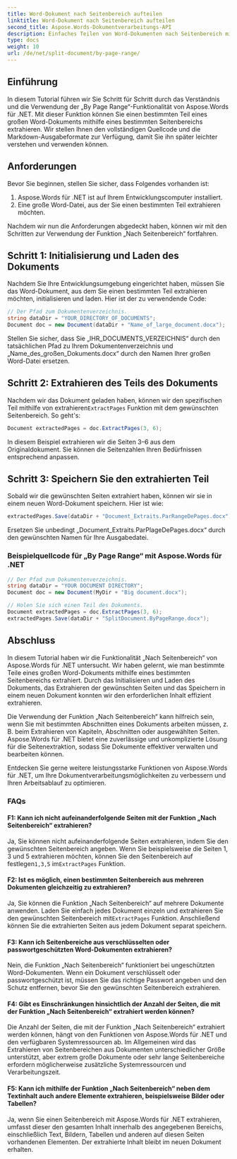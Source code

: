 ```yaml
---
title: Word-Dokument nach Seitenbereich aufteilen
linktitle: Word-Dokument nach Seitenbereich aufteilen
second_title: Aspose.Words-Dokumentverarbeitungs-API
description: Einfaches Teilen von Word-Dokumenten nach Seitenbereich mit Aspose.Words für .NET. Schritt-für-Schritt-Anleitung.
type: docs
weight: 10
url: /de/net/split-document/by-page-range/
---
```


## Einführung
In diesem Tutorial führen wir Sie Schritt für Schritt durch das Verständnis und die Verwendung der „By Page Range“-Funktionalität von Aspose.Words für .NET. Mit dieser Funktion können Sie einen bestimmten Teil eines großen Word-Dokuments mithilfe eines bestimmten Seitenbereichs extrahieren. Wir stellen Ihnen den vollständigen Quellcode und die Markdown-Ausgabeformate zur Verfügung, damit Sie ihn später leichter verstehen und verwenden können.

## Anforderungen
Bevor Sie beginnen, stellen Sie sicher, dass Folgendes vorhanden ist:

1. Aspose.Words für .NET ist auf Ihrem Entwicklungscomputer installiert.
2. Eine große Word-Datei, aus der Sie einen bestimmten Teil extrahieren möchten.

Nachdem wir nun die Anforderungen abgedeckt haben, können wir mit den Schritten zur Verwendung der Funktion „Nach Seitenbereich“ fortfahren.

## Schritt 1: Initialisierung und Laden des Dokuments
Nachdem Sie Ihre Entwicklungsumgebung eingerichtet haben, müssen Sie das Word-Dokument, aus dem Sie einen bestimmten Teil extrahieren möchten, initialisieren und laden. Hier ist der zu verwendende Code:

```csharp
// Der Pfad zum Dokumentenverzeichnis.
string dataDir = "YOUR_DIRECTORY_OF_DOCUMENTS";
Document doc = new Document(dataDir + "Name_of_large_document.docx");
```

Stellen Sie sicher, dass Sie „IHR_DOCUMENTS_VERZEICHNIS“ durch den tatsächlichen Pfad zu Ihrem Dokumentenverzeichnis und „Name_des_großen_Dokuments.docx“ durch den Namen Ihrer großen Word-Datei ersetzen.

## Schritt 2: Extrahieren des Teils des Dokuments
 Nachdem wir das Dokument geladen haben, können wir den spezifischen Teil mithilfe von extrahieren`ExtractPages` Funktion mit dem gewünschten Seitenbereich. So geht's:

```csharp
Document extractedPages = doc.ExtractPages(3, 6);
```

In diesem Beispiel extrahieren wir die Seiten 3–6 aus dem Originaldokument. Sie können die Seitenzahlen Ihren Bedürfnissen entsprechend anpassen.

## Schritt 3: Speichern Sie den extrahierten Teil
Sobald wir die gewünschten Seiten extrahiert haben, können wir sie in einem neuen Word-Dokument speichern. Hier ist wie:

```csharp
extractedPages.Save(dataDir + "Document_Extraits.ParRangeDePages.docx");
```

Ersetzen Sie unbedingt „Document_Extraits.ParPlageDePages.docx“ durch den gewünschten Namen für Ihre Ausgabedatei.

### Beispielquellcode für „By Page Range“ mit Aspose.Words für .NET

```csharp
// Der Pfad zum Dokumentenverzeichnis.
string dataDir = "YOUR DOCUMENT DIRECTORY";
Document doc = new Document(MyDir + "Big document.docx");

// Holen Sie sich einen Teil des Dokuments.
Document extractedPages = doc.ExtractPages(3, 6);
extractedPages.Save(dataDir + "SplitDocument.ByPageRange.docx");
```

## Abschluss

In diesem Tutorial haben wir die Funktionalität „Nach Seitenbereich“ von Aspose.Words für .NET untersucht. Wir haben gelernt, wie man bestimmte Teile eines großen Word-Dokuments mithilfe eines bestimmten Seitenbereichs extrahiert. Durch das Initialisieren und Laden des Dokuments, das Extrahieren der gewünschten Seiten und das Speichern in einem neuen Dokument konnten wir den erforderlichen Inhalt effizient extrahieren.

Die Verwendung der Funktion „Nach Seitenbereich“ kann hilfreich sein, wenn Sie mit bestimmten Abschnitten eines Dokuments arbeiten müssen, z. B. beim Extrahieren von Kapiteln, Abschnitten oder ausgewählten Seiten. Aspose.Words für .NET bietet eine zuverlässige und unkomplizierte Lösung für die Seitenextraktion, sodass Sie Dokumente effektiver verwalten und bearbeiten können.

Entdecken Sie gerne weitere leistungsstarke Funktionen von Aspose.Words für .NET, um Ihre Dokumentverarbeitungsmöglichkeiten zu verbessern und Ihren Arbeitsablauf zu optimieren.

### FAQs

#### F1: Kann ich nicht aufeinanderfolgende Seiten mit der Funktion „Nach Seitenbereich“ extrahieren?
 Ja, Sie können nicht aufeinanderfolgende Seiten extrahieren, indem Sie den gewünschten Seitenbereich angeben. Wenn Sie beispielsweise die Seiten 1, 3 und 5 extrahieren möchten, können Sie den Seitenbereich auf festlegen`1,3,5` im`ExtractPages` Funktion.

#### F2: Ist es möglich, einen bestimmten Seitenbereich aus mehreren Dokumenten gleichzeitig zu extrahieren?
 Ja, Sie können die Funktion „Nach Seitenbereich“ auf mehrere Dokumente anwenden. Laden Sie einfach jedes Dokument einzeln und extrahieren Sie den gewünschten Seitenbereich mit`ExtractPages` Funktion. Anschließend können Sie die extrahierten Seiten aus jedem Dokument separat speichern.

#### F3: Kann ich Seitenbereiche aus verschlüsselten oder passwortgeschützten Word-Dokumenten extrahieren?
Nein, die Funktion „Nach Seitenbereich“ funktioniert bei ungeschützten Word-Dokumenten. Wenn ein Dokument verschlüsselt oder passwortgeschützt ist, müssen Sie das richtige Passwort angeben und den Schutz entfernen, bevor Sie den gewünschten Seitenbereich extrahieren.

#### F4: Gibt es Einschränkungen hinsichtlich der Anzahl der Seiten, die mit der Funktion „Nach Seitenbereich“ extrahiert werden können?
Die Anzahl der Seiten, die mit der Funktion „Nach Seitenbereich“ extrahiert werden können, hängt von den Funktionen von Aspose.Words für .NET und den verfügbaren Systemressourcen ab. Im Allgemeinen wird das Extrahieren von Seitenbereichen aus Dokumenten unterschiedlicher Größe unterstützt, aber extrem große Dokumente oder sehr lange Seitenbereiche erfordern möglicherweise zusätzliche Systemressourcen und Verarbeitungszeit.

#### F5: Kann ich mithilfe der Funktion „Nach Seitenbereich“ neben dem Textinhalt auch andere Elemente extrahieren, beispielsweise Bilder oder Tabellen?
Ja, wenn Sie einen Seitenbereich mit Aspose.Words für .NET extrahieren, umfasst dieser den gesamten Inhalt innerhalb des angegebenen Bereichs, einschließlich Text, Bildern, Tabellen und anderen auf diesen Seiten vorhandenen Elementen. Der extrahierte Inhalt bleibt im neuen Dokument erhalten.

